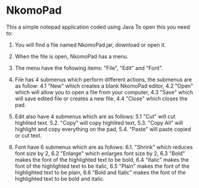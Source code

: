 # NkomoPad
This a simple notepad application coded using Java
To open this you need to: 

1. You will find a file named NkomoPad.jar, download or open it.

2. When the file is open, NkomoPad has a menu.
3. The menu have the following items: "File", "Edit" and "Font".
4. File has 4 submenus which perform different actions, the submenus are as follow:
4.1 "New" which creates a blank NkomoPad editor,
4.2 "Open" which will allow you to open a file from your computer,
4.3 "Save" which will save edited file or creates a new file,
4.4 "Close" which closes the pad.

5. Edit also have 4 submenus which are as follows:
5.1 "Cut" will cut highlited text. 5.2. "Copy" will copy highlited text,
5.3. "Copy All" will highlight and copy everything on the pad,
5.4. "Paste" will paste copied or cut text.
6. Font have 6 submenus which are as follows: 
6.1. "Shrink" which reduces font size by 2,
6.2 "Enlarge" which enlarges font size by 2,
6.3 "Bold" makes the font of the highlighted text to be bold,
6.4 "Italic" makes the font of the highlighted text to be italic,
6.5 "Plain" makes the font of the highlighted text to be plain, 
6.6 "Bold and Italic" makes the font of the highlighted text to be bold and italic.
